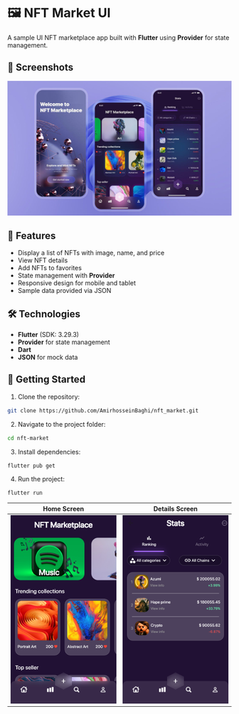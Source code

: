 # 🖼 NFT Market UI

A sample UI NFT marketplace app built with **Flutter** using **Provider** for state management.

## 📸 Screenshots

![ScreenShot](assets/readme/screenshot.jpg)

## 📌 Features
- Display a list of NFTs with image, name, and price
- View NFT details
- Add NFTs to favorites
- State management with **Provider**
- Responsive design for mobile and tablet
- Sample data provided via JSON

## 🛠 Technologies
- **Flutter** (SDK: 3.29.3)
- **Provider** for state management
- **Dart**
- **JSON** for mock data

## 🚀 Getting Started
1. Clone the repository:
```bash
git clone https://github.com/AmirhosseinBaghi/nft_market.git
````

2. Navigate to the project folder:

```bash
cd nft-market
```

3. Install dependencies:

```bash
flutter pub get
```

4. Run the project:

```bash
flutter run
```

| Home Screen                   | Details Screen                      |
| ----------------------------- | ----------------------------------- |
| ![Home](assets/readme/home.png) | ![Details](assets/readme/nft.png) |
